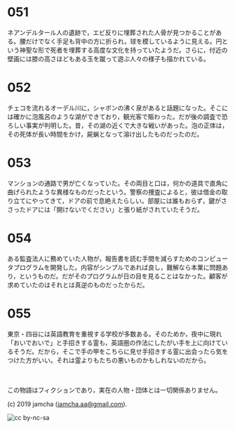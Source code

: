 

# 051

ネアンデルタール人の遺跡で，エビ反りに埋葬された人骨が見つかることがある。腰だけでなく手足も背中の方に折られ，球を模しているように見える。円という神聖な形で死者を埋葬する高度な文化を持っていたようだ。さらに，付近の壁画には膝の高さほどもある玉を蹴って遊ぶ人々の様子も描かれている。  


# 052

チェコを流れるオーデル川に，シャボンの沸く泉があると話題になった。そこには確かに泡風呂のような湖ができており，観光客で賑わった。だが後の調査で恐ろしい事実が判明した。昔，その湖の近くで大きな戦いがあった。泡の正体は，その死体が長い時間をかけ，屍蝋となって溶け出したものだったのだ。  


# 053

マンションの通路で男が亡くなっていた。その両目と口は，何かの道具で直角に曲げられたような異様なものだったという。警察の捜査によると，彼は借金の取り立てにやってきて，ドアの前で息絶えたらしい。部屋には誰もおらず，鍵がささったドアには「開けないでください」と張り紙がされていたそうだ。  


# 054

ある監査法人に務めていた人物が，報告書を読む手間を減らすためのコンピュータプログラムを開発した。内容がシンプルであれば良し，難解なら本業に問題あり，というものだ。だがそのプログラムが日の目を見ることはなかった。顧客が求めていたのはそれとは真逆のものだったからだ。  


# 055

東京・四谷には英語教育を重視する学校が多数ある。そのためか，夜中に現れ「おいでおいで」と手招きする霊も，英語圏の作法にしたがい手を上に向けているそうだ。だから，そこで手の甲をこちらに見せ手招きする霊に出会ったら気をつけた方がいい。それは霊よりもたちの悪いものかもしれないのだから。  

<br>  
<br>  
この物語はフィクションであり，実在の人物・団体とは一切関係ありません。  

(c) 2019 jamcha (jamcha.aa@gmail.com).  

![cc by-nc-sa](https://i.creativecommons.org/l/by-nc-sa/4.0/88x31.png)  

